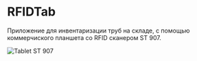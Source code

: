 # RFIDTab
Приложение для инвентаризации труб на складе, с помощью коммерчиского планшета со RFID сканером ST 907.

![Tablet ST 907](https://go-rfid.ru/upload/2017/10/rfid_planshet_senter_-ST907_go_rfid_backside.png)
